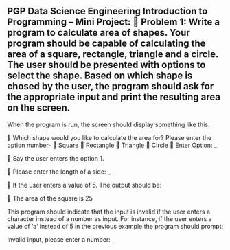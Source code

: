 PGP Data Science Engineering
Introduction to Programming – Mini Project:
	Problem 1:
Write a program to calculate area of shapes. Your program should be capable of calculating the area of a square, rectangle, triangle and a circle. The user should be presented with options to select the shape. Based on which shape is chosed by the user, the program should ask for the appropriate input and print the resulting area on the screen.
----------------------------------------------------------------------------------------------------------------
When the program is run, the screen should display something like this:

	Which shape would you like to calculate the area for? Please enter the option number-
	Square
	Rectangle
	Triangle
	Circle
	Enter Option: _

	Say the user enters the option 1.

	Please enter the length of a side: _

	If the user enters a value of 5. The output should be:

	The area of the square is 25

This program should indicate that the input is invalid if the user enters a character instead of a number as input. For instance, if the user enters a value of ‘a’ instead of 5 in the previous example the program should prompt:

Invalid input, please enter a number: _
